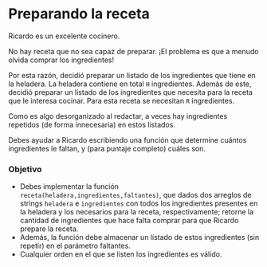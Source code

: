 # Preparando la receta

Ricardo es un excelente cocinero.

No hay receta que no sea capaz de preparar.
¡El problema es que a menudo olvida comprar los ingredientes!

Por esta razón, decidió preparar un listado de los ingredientes que tiene en la heladera.
La heladera contiene en total `H` ingredientes. Además de este, decidió preparar un listado de los ingredientes que necesita para la receta que le interesa cocinar. Para esta receta se necesitan `R` ingredientes.

Como es algo desorganizado al redactar, a veces hay ingredientes repetidos (de forma innecesaria) en estos listados.

Debes ayudar a Ricardo escribiendo una función que determine cuántos ingredientes le faltan, y (para puntaje completo) cuáles son.

### Objetivo

- Debes implementar la función `receta(heladera,ingredientes,faltantes)`, que dados dos arreglos de strings `heladera` e `ingredientes` con todos los ingredientes presentes en la heladera y los necesarios para la receta, respectivamente; retorne la cantidad de ingredientes que hace falta comprar para que Ricardo prepare la receta.
- Además, la función debe almacenar un listado de estos ingredientes (sin repetir) en el parámetro faltantes.
- Cualquier orden en el que se listen los ingredientes es válido.

